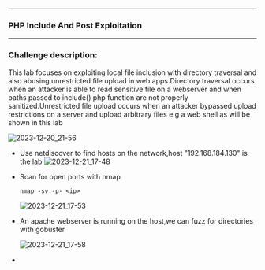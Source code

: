 * * *
 ### PHP Include And Post Exploitation
* * *
### Challenge description: 
   This lab focuses on exploiting local file inclusion with directory traversal and also abusing unrestricted file upload in web apps.Directory traversal occurs when an attacker is able to read sensitive file on a webserver and when paths passed to include() php function are not properly sanitized.Unrestricted file upload occurs when an attacker bypassed upload restrictions on a server and upload arbitrary files e.g a web shell as will be shown in this lab
   
   ![2023-12-20_21-56](https://github.com/SENSEIXENUS2/SENSEIXENUS2.github.io/assets/98669513/beb66fc2-0a66-42f3-b7b8-c41f14f22d92)

- Use netdiscover to find hosts on the network,host "192.168.184.130" is the lab
  ![2023-12-21_17-48](https://github.com/SENSEIXENUS2/SENSEIXENUS2.github.io/assets/98669513/8c98401c-fe28-4807-9c0c-fb5e2462dd61)

- Scan for open ports with nmap

      nmap -sv -p- <ip>

  ![2023-12-21_17-53](https://github.com/SENSEIXENUS2/SENSEIXENUS2.github.io/assets/98669513/6911e126-0e62-4e30-9242-f45b3b644dcd)

- An apache webserver is running on the host,we can fuzz for directories with gobuster

   ![2023-12-21_17-58](https://github.com/SENSEIXENUS2/SENSEIXENUS2.github.io/assets/98669513/4eead3b9-eed9-4444-bdf3-b88e19034aa5)

- 
    
